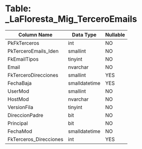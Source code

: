 # Table: _LaFloresta_Mig_TerceroEmails

| Column Name | Data Type | Nullable |
|-------------|-----------|----------|
| PkFkTerceros | int | NO |
| PkTerceroEmails_Iden | smallint | NO |
| FkEmailTipos | tinyint | NO |
| Email | nvarchar | NO |
| FkTerceroDirecciones | smallint | YES |
| FechaBaja | smalldatetime | YES |
| UserMod | smallint | NO |
| HostMod | nvarchar | NO |
| VersionFila | tinyint | NO |
| DireccionPadre | bit | NO |
| Principal | bit | NO |
| FechaMod | smalldatetime | NO |
| FkTerceros_Direcciones | int | YES |
